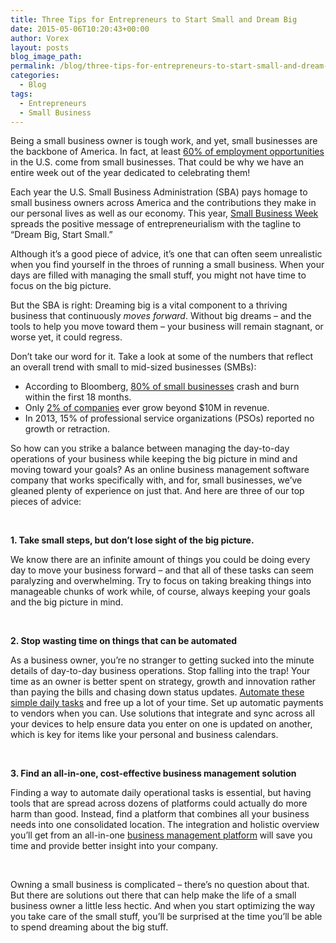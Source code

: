 ```yaml
---
title: Three Tips for Entrepreneurs to Start Small and Dream Big
date: 2015-05-06T10:20:43+00:00
author: Vorex
layout: posts
blog_image_path:
permalink: /blog/three-tips-for-entrepreneurs-to-start-small-and-dream-big/
categories:
  - Blog
tags:
  - Entrepreneurs
  - Small Business
---
```

Being a small business owner is tough work, and yet, small businesses are the backbone of America. In fact, at least [60% of employment opportunities](http://www.sbecouncil.org/about-us/facts-and-data/) in the U.S. come from small businesses. That could be why we have an entire week out of the year dedicated to celebrating them!<!--more-->

Each year the U.S. Small Business Administration (SBA) pays homage to small business owners across America and the contributions they make in our personal lives as well as our economy. This year, [Small Business Week](https://www.sba.gov/nsbw/nsbw) spreads the positive message of entrepreneurialism with the tagline to &#8220;Dream Big, Start Small.&#8221;

Although it&#8217;s a good piece of advice, it&#8217;s one that can often seem unrealistic when you find yourself in the throes of running a small business. When your days are filled with managing the small stuff, you might not have time to focus on the big picture.

But the SBA is right: Dreaming big is a vital component to a thriving business that continuously _moves forward_. Without big dreams &#8211; and the tools to help you move toward them &#8211; your business will remain stagnant, or worse yet, it could regress.

Don&#8217;t take our word for it. Take a look at some of the numbers that reflect an overall trend with small to mid-sized businesses (SMBs):

  * According to Bloomberg, [80% of small businesses](http://www.forbes.com/sites/ericwagner/2013/09/12/five-reasons-8-out-of-10-businesses-fail/) crash and burn within the first 18 months.
  * Only [2% of companies](http://www.census.gov/econ/smallbus.html) ever grow beyond $10M in revenue.
  * In 2013, 15% of professional service organizations (PSOs) reported no growth or retraction.

So how can you strike a balance between managing the day-to-day operations of your business while keeping the big picture in mind and moving toward your goals? As an online business management software company that works specifically with, and for, small businesses, we&#8217;ve gleaned plenty of experience on just that. And here are three of our top pieces of advice:

&nbsp;

**1. Take small steps, but don&#8217;t lose sight of the big picture.**

We know there are an infinite amount of things you could be doing every day to move your business forward &#8211; and that all of these tasks can seem paralyzing and overwhelming. Try to focus on taking breaking things into manageable chunks of work while, of course, always keeping your goals and the big picture in mind.

&nbsp;

**2. Stop wasting time on things that can be automated**

As a business owner, you&#8217;re no stranger to getting sucked into the minute details of day-to-day business operations. Stop falling into the trap! Your time as an owner is better spent on strategy, growth and innovation rather than paying the bills and chasing down status updates. [Automate these simple daily tasks](http://www.vorex.com/streamline-day-to-day-operations-work-smarter-not-harder/) and free up a lot of your time. Set up automatic payments to vendors when you can. Use solutions that integrate and sync across all your devices to help ensure data you enter on one is updated on another, which is key for items like your personal and business calendars.

&nbsp;

**3. Find an all-in-one, cost-effective business management solution**

Finding a way to automate daily operational tasks is essential, but having tools that are spread across dozens of platforms could actually do more harm than good. Instead, find a platform that combines all your business needs into one consolidated location. The integration and holistic overview you&#8217;ll get from an all-in-one [business management platform](http://www.vorex.com/product/) will save you time and provide better insight into your company.

&nbsp;

Owning a small business is complicated &#8211; there&#8217;s no question about that. But there are solutions out there that can help make the life of a small business owner a little less hectic. And when you start optimizing the way you take care of the small stuff, you&#8217;ll be surprised at the time you&#8217;ll be able to spend dreaming about the big stuff.
